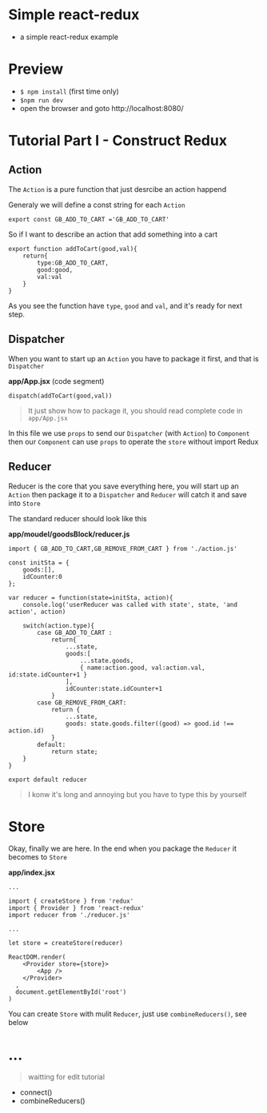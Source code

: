 # Simple react-redux
- a simple react-redux example

# Preview
- `$ npm install` (first time only)
- `$npm run dev`
- open the browser and goto http://localhost:8080/

# Tutorial Part I - Construct Redux

## Action
The ```Action``` is a pure function that just desrcibe an action happend

Generaly we will define a const string for each ```Action```
```
export const GB_ADD_TO_CART ='GB_ADD_TO_CART'
```

So if I want to describe an action that add something into a cart

```
export function addToCart(good,val){
    return{
        type:GB_ADD_TO_CART,
        good:good,
        val:val
    }
}
```

As you see the function have ```type```, ```good``` and ```val```, and it's ready for next step.

## Dispatcher
When you want to start up an ```Action``` you have to package it first, and that is ```Dispatcher```

**app/App.jsx** (code segment)
```
dispatch(addToCart(good,val))
```
> It just show how to package it, you should read complete code in ```app/App.jsx```

In this file we use ```props``` to send our ```Dispatcher``` (with ```Action```) to ```Component``` then our ```Component``` can use ```props``` to operate the ```store``` without import Redux

## Reducer
Reducer is the core that you save everything here, you will start up an ```Action``` then package it to a ```Dispatcher``` and ```Reducer``` will catch it and save into ```Store```

The standard reducer should look like this

**app/moudel/goodsBlock/reducer.js**
```
import { GB_ADD_TO_CART,GB_REMOVE_FROM_CART } from './action.js'

const initSta = {
    goods:[],
    idCounter:0
};

var reducer = function(state=initSta, action){
    console.log('userReducer was called with state', state, 'and action', action)

    switch(action.type){
        case GB_ADD_TO_CART :
            return{
                ...state,
                goods:[
                    ...state.goods,
                    { name:action.good, val:action.val, id:state.idCounter+1 }
                ],
                idCounter:state.idCounter+1
            }
        case GB_REMOVE_FROM_CART:
            return {
                ...state,
                goods: state.goods.filter((good) => good.id !== action.id)
            }
        default:
            return state;
    }
}

export default reducer
```
> I konw it's long and annoying but you have to type this by yourself

# Store
Okay, finally we are here. In the end when you package the ```Reducer``` it becomes to ```Store```

**app/index.jsx**
```
...

import { createStore } from 'redux'
import { Provider } from 'react-redux'
import reducer from './reducer.js'

...

let store = createStore(reducer)

ReactDOM.render(
    <Provider store={store}>
        <App />
    </Provider>
  ,
  document.getElementById('root')
)
```

You can create ```Store``` with mulit ```Reducer```, just use ```combineReducers()```, see below

# ...
> waitting for edit tutorial
- connect()
- combineReducers()



